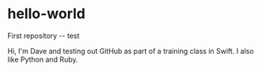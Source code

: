 # hello-world
First repository -- test

Hi, I'm Dave and testing out GitHub as part of a training class in Swift.  I also like Python and Ruby.
